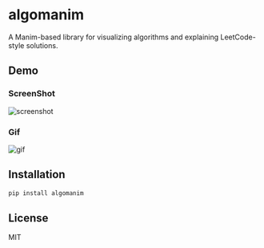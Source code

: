 # algomanim

A Manim-based library for visualizing algorithms and explaining LeetCode-style solutions.

## Demo

### ScreenShot

![screenshot](assets/screenshot.png)

### Gif

![gif](assets/bubble_sort_gif.gif)

## Installation

```sh
pip install algomanim
```

## License

MIT
